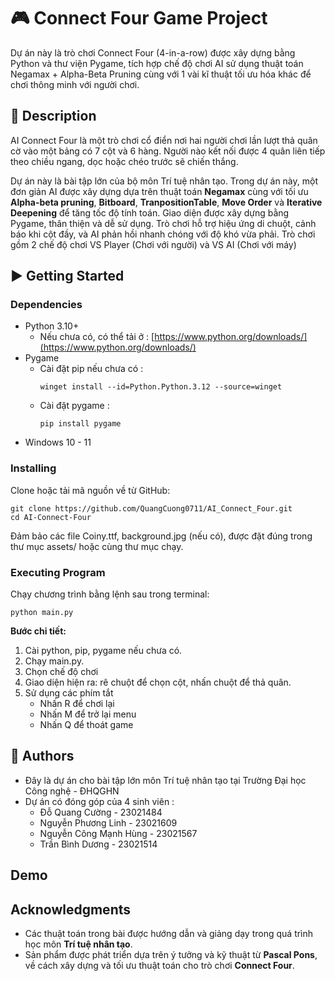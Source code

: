 # 🎮 Connect Four Game Project
Dự án này là trò chơi Connect Four (4-in-a-row) được xây dựng bằng Python và thư viện Pygame, tích hợp chế độ chơi AI sử dụng thuật toán Negamax + Alpha-Beta Pruning cùng với 1 vài kĩ thuật tối ưu hóa khác để chơi thông minh với người chơi.

## 📖 Description
AI Connect Four là một trò chơi cổ điển nơi hai người chơi lần lượt thả quân cờ vào một bảng có 7 cột và 6 hàng. Người nào kết nối được 4 quân liên tiếp theo chiều ngang, dọc hoặc chéo trước sẽ chiến thắng.

Dự án này là bài tập lớn của bộ môn Trí tuệ nhân tạo. Trong dự án này, một đơn giản AI được xây dựng dựa trên thuật toán **Negamax** cùng với tối ưu **Alpha-beta pruning**, **Bitboard**, **TranpositionTable**, **Move Order** và **Iterative Deepening** để tăng tốc độ tính toán. Giao diện được xây dựng bằng Pygame, thân thiện và dễ sử dụng. Trò chơi hỗ trợ hiệu ứng di chuột, cảnh báo khi cột đầy, và AI phản hồi nhanh chóng với độ khó vừa phải. Trò chơi gồm 2 chế độ chơi VS Player (Chơi với người) và VS AI (Chơi với máy)

## ▶️ Getting Started

### Dependencies
- Python 3.10+
  + Nếu chưa có, có thể tải ở : [https://www.python.org/downloads/](https://www.python.org/downloads/)  
- Pygame
  + Cài đặt pip nếu chưa có :
    ```
    winget install --id=Python.Python.3.12 --source=winget
    ```
  + Cài đặt pygame :
    ```
    pip install pygame
    ```
- Windows 10 - 11

### Installing
Clone hoặc tải mã nguồn về từ GitHub:
```
git clone https://github.com/QuangCuong0711/AI_Connect_Four.git
cd AI-Connect-Four
```
Đảm bảo các file Coiny.ttf, background.jpg (nếu có), được đặt đúng trong thư mục assets/ hoặc cùng thư mục chạy.

### Executing Program
Chạy chương trình bằng lệnh sau trong terminal:
```
python main.py
```
**Bước chi tiết:**
  1. Cài python, pip, pygame nếu chưa có.
  2. Chạy main.py.
  3. Chọn chế độ chơi 
  4. Giao diện hiện ra: rê chuột để chọn cột, nhấn chuột để thả quân.
  5. Sử dụng các phím tắt
     - Nhấn R để chơi lại
     - Nhấn M để trở lại menu
     - Nhấn Q để thoát game

## 👥 Authors
- Đây là dự án cho bài tập lớn môn Trí tuệ nhân tạo tại Trường Đại học Công nghệ - ĐHQGHN
- Dự án có đóng góp của 4 sinh viên :
  + Đỗ Quang Cường - 23021484
  + Nguyễn Phương Linh - 23021609
  + Nguyễn Công Mạnh Hùng - 23021567
  + Trần Bình Dương - 23021514

## Demo


## Acknowledgments
- Các thuật toán trong bài được hướng dẫn và giảng dạy trong quá trình học môn **Trí tuệ nhân tạo**.
- Sản phẩm được phát triển dựa trên ý tưởng và kỹ thuật từ **Pascal Pons**, về cách xây dựng và tối ưu thuật toán cho trò chơi **Connect Four**.
